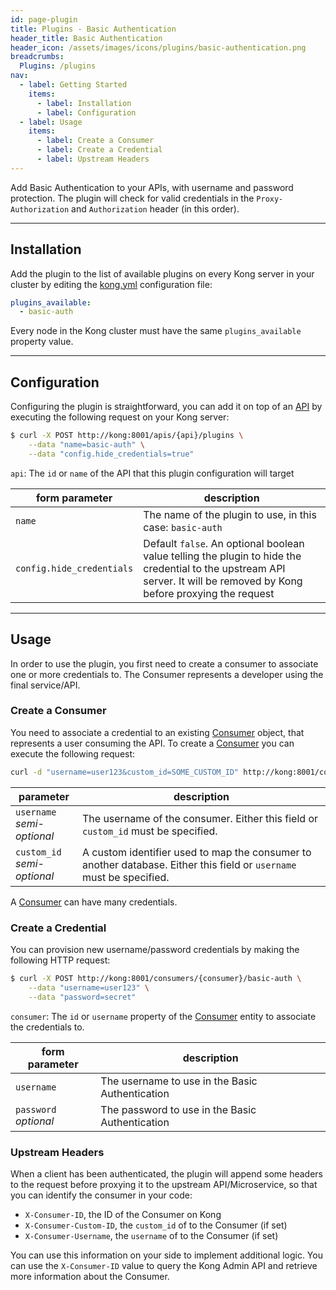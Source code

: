 ```yaml
---
id: page-plugin
title: Plugins - Basic Authentication
header_title: Basic Authentication
header_icon: /assets/images/icons/plugins/basic-authentication.png
breadcrumbs:
  Plugins: /plugins
nav:
  - label: Getting Started
    items:
      - label: Installation
      - label: Configuration
  - label: Usage
    items:
      - label: Create a Consumer
      - label: Create a Credential
      - label: Upstream Headers
---
```


Add Basic Authentication to your APIs, with username and password protection. The plugin will check for valid credentials in the `Proxy-Authorization` and `Authorization` header (in this order).

----

## Installation

Add the plugin to the list of available plugins on every Kong server in your cluster by editing the [kong.yml][configuration] configuration file:

```yaml
plugins_available:
  - basic-auth
```

Every node in the Kong cluster must have the same `plugins_available` property value.

----

## Configuration

Configuring the plugin is straightforward, you can add it on top of an [API][api-object] by executing the following request on your Kong server:

```bash
$ curl -X POST http://kong:8001/apis/{api}/plugins \
    --data "name=basic-auth" \
    --data "config.hide_credentials=true"
```

`api`: The `id` or `name` of the API that this plugin configuration will target

form parameter               | description
---                          | ---
`name`                       | The name of the plugin to use, in this case: `basic-auth`
`config.hide_credentials`    | Default `false`. An optional boolean value telling the plugin to hide the credential to the upstream API server. It will be removed by Kong before proxying the request

----

## Usage

In order to use the plugin, you first need to create a consumer to associate one or more credentials to. The Consumer represents a developer using the final service/API.

### Create a Consumer

You need to associate a credential to an existing [Consumer][consumer-object] object, that represents a user consuming the API. To create a [Consumer][consumer-object] you can execute the following request:

```bash
curl -d "username=user123&custom_id=SOME_CUSTOM_ID" http://kong:8001/consumers/
```

parameter                       | description
---                             | ---
`username`<br>*semi-optional*   | The username of the consumer. Either this field or `custom_id` must be specified.
`custom_id`<br>*semi-optional*  | A custom identifier used to map the consumer to another database. Either this field or `username` must be specified.

A [Consumer][consumer-object] can have many credentials.

### Create a Credential

You can provision new username/password credentials by making the following HTTP request:

```bash
$ curl -X POST http://kong:8001/consumers/{consumer}/basic-auth \
    --data "username=user123" \
    --data "password=secret"
```

`consumer`: The `id` or `username` property of the [Consumer][consumer-object] entity to associate the credentials to.

form parameter             | description
---                        | ---
`username`                 | The username to use in the Basic Authentication
`password`<br>*optional*   | The password to use in the Basic Authentication

### Upstream Headers

When a client has been authenticated, the plugin will append some headers to the request before proxying it to the upstream API/Microservice, so that you can identify the consumer in your code:

* `X-Consumer-ID`, the ID of the Consumer on Kong
* `X-Consumer-Custom-ID`, the `custom_id` of to the Consumer (if set)
* `X-Consumer-Username`, the `username` of to the Consumer (if set)

You can use this information on your side to implement additional logic. You can use the `X-Consumer-ID` value to query the Kong Admin API and retrieve more information about the Consumer.

[api-object]: /docs/latest/admin-api/#api-object
[configuration]: /docs/latest/configuration
[consumer-object]: /docs/latest/admin-api/#consumer-object
[faq-authentication]: /about/faq/#how-can-i-add-an-authentication-layer-on-a-microservice/api?
